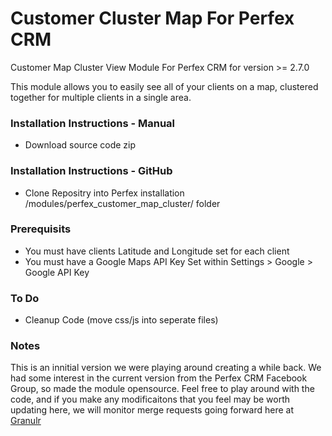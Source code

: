 # Customer Cluster Map For Perfex CRM
Customer Map Cluster View Module For Perfex CRM for version >= 2.7.0
<p>This module allows you to easily see all of your clients on a map, clustered together for multiple clients in a single area.</p>

### Installation Instructions - Manual
* Download source code zip


### Installation Instructions - GitHub
* Clone Repositry into Perfex installation /modules/perfex_customer_map_cluster/ folder


### Prerequisits
* You must have clients Latitude and Longitude set for each client
* You must have a Google Maps API Key Set within Settings > Google > Google API Key


### To Do
* Cleanup Code (move css/js into seperate files)

### Notes
<p>This is an innitial version we were playing around creating a while back. We had some interest in the current version from the Perfex CRM Facebook Group, so made the module opensource. Feel free to play around with the code, and if you make any modificaitons that you feel may be worth updating here, we will monitor merge requests going forward here at <a href="https://www.granulr.uk" targer="_blank" title="Granulr">Granulr</a></p>


